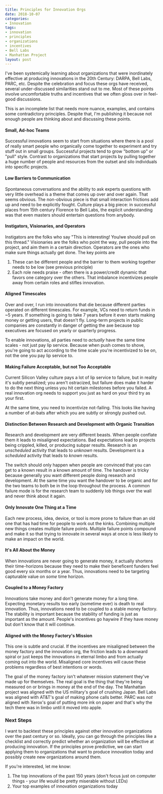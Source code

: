 ```yaml
---
title: Principles for Innovation Orgs
date: 2018-10-07
categories:
- Innovation
tags:
- innovation
- principles
- organizations
- incentives
- Bell Labs
- Manhattan Project
layout: post
---
```

I've been systemically learning about organizations that were inordinately
effective at producing innovations in the 20th Century: DARPA, Bell Labs, PARC, etc.
Despite the celebration and focus these orgs have received, several under-discussed similarities
stand out to me. Most of these points involve uncomfortable truths and incentives that we often gloss over in feel-good discussions.

 This is an incomplete list that needs more nuance, examples, and contains some contradictory principles. Despite that, I'm publishing it because not enough people are thinking about and discussing these points.

#### Small, Ad-hoc Teams
Successful innovations seem to start from situations where there is a pool of really smart people who organically come together to experiment and try stuff out in small groups. Successful projects tend to grow "bottom up" or "pull" style. Contrast to organizations that start projects by pulling together a huge number of people and resources from the outset and silo individuals into specific projects.

#### Low Barriers to Communication
Spontaneous conversations and the ability to ask experts questions with very little overhead is a theme that comes up over and over again. That seems obvious. The non-obvious piece is that small interaction frictions add up and need to be explicitly fought. Culture plays a big piece: in successful places from 15th century Florence to Bell Labs, the explicit understanding was that even masters should entertain questions from anybody.

#### Instigators, Visionaries, and Operators
Instigators are the folks who say "This is interesting! You/we should pull on this thread." Visionaries are the folks who point the way, pull people into the project, and aim them in a certain direction. Operators are the ones who make sure things actually get done. The key points are
1) These can be different people and the barrier to them working together needs to be low (see previous principle)
2) Each role needs praise - often there is a power/credit dynamic that favors one category over the others. That imbalance incentivizes people away from certain roles and stifles innovation.

#### Aligned Timescales
Over and over, I run into innovations that die because different parties operated on different timescales. For example, VCs need to return funds in ~5 years. If something is going to take 7 years before it even starts making money or getting users, that doesn't fly. Long-term projects in public companies are constantly in danger of getting the axe because top executives are focused on yearly or quarterly progress.

To enable innovations, all parties need to *actually* have the same time scales - not just pay lip service. Because when push comes to shove, you're going to act according to the time scale you're incentivized to be on, not the one you pay lip service to.

#### Making Failure Acceptable, but not Too Acceptable
Current Silicon Valley culture pays a lot of lip service to failure, but in reality it's subtly penalized; you aren't ostracized, but failure does make it harder to do the next thing unless you hit certain milestones before you failed. A real innovation org needs to support you just as hard on your third try as your first.

At the same time, you need to incentivize not-failing. This looks like having a number of at-bats after which you are subtly or strongly pushed out.

#### Distinction Between Research and Development with Organic Transition
Research and development are very different beasts. When people conflate them it leads to misaligned expectations. Bad expectations lead to projects being crippled, killed, or producing subpar results. Research is an *unscheduled* activity that leads to *unknown* results. Development is a *scheduled* activity that leads to *known* results.

The switch should only happen when people are convinced that you can get to a known result in a known amount of time. The handover is tricky because generally you want different people doing research and development. At the same time you want the handover to be organic and for the two teams to both be in the loop throughout the process. A common failure mode is for the research team to suddenly lob things over the wall and never think about it again.

#### Only Innovate One Thing at a Time
Each new process, idea, device, or tool is more prone to failure than an old one that has had time for people to work out the kinks. Combining multiple new things creates multiple failure points. Multiple failure points compound <need actual risk math here> and make it so that trying to innovate in several ways at once is less likely to make an impact on the world.

#### It's All About the Money
When innovations are never going to generate money, it actually shortens their time-horizons because they need to make their beneficent funders feel good every six months or a year. Thus, innovations need to be targeting capturable value on *some* time horizon.

#### Coupled to a Money Factory
Innovations take money and don't generate money for a long time. Expecting monetary results too early (sometime ever) is death to real innovation. Thus, innovations need to be coupled to a stable money factory. The stability is important because the stability of funding is just as important as the amount. People's incentives go haywire if they have money but don't know that it will continue.

#### Aligned with the Money Factory's Mission
This one is subtle and crucial. If the incentives are misaligned between the money factory and the innovation org, the friction leads to a downward spiral or just keeps the innovations in eternal limbo and from actually coming out into the world. Misaligned core incentives will cause these problems regardless of best intentions or words.

The goal of the money factory isn't whatever mission statement they've made up for themselves. The real goal is the thing that they're being measured on or brings in money at the end of the day. The Manhattan project was aligned with the US military's goal of crushing Japan. Bell Labs was aligned with AT&T's goal of making phone calls better. PARC was *not* aligned with Xerox's goal of putting more ink on paper and that's why the tech there was in limbo until it moved into apple.

### Next Steps
I want to backtest these principles against other innovation organizations over the past century or so. Ideally, you can go through the principles like a checklist and correctly predict whether an organization will be effective at producing innovation. If the principles prove predictive, we can start applying them to organizations that want to produce innovation today and possibly create new organizations around them.

If you're interested, let me know:
1) The top innovations of the past 150 years (don't focus just on computer things - your life would be pretty miserable without LEDs)
2) Your top examples of innovation organizations today
